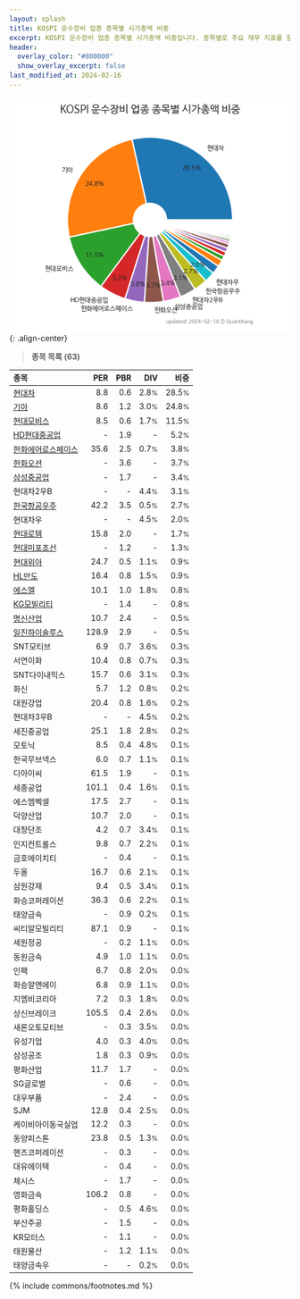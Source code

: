 ```yaml
---
layout: splash
title: KOSPI 운수장비 업종 종목별 시가총액 비중
excerpt: KOSPI 운수장비 업종 종목별 시가총액 비중입니다. 종목별로 주요 재무 지표를 함께 표시합니다.
header:
  overlay_color: "#800000"
  show_overlay_excerpt: false
last_modified_at: 2024-02-16
---
```



![KOSPI 운수장비 업종 종목별 시가총액 비중](/stats/sector/images/kospi_업종_운수장비_종목.png){: .align-center}


> **종목 목록 (63)**<a id="list"></a>

| **종목** | **PER** | **PBR** | **DIV** | **비중** |
| :------- | ------: | ------: | ------: | -------: |
| [현대차](/005380/) | 8.8 | 0.6 | 2.8<small>%</small> | 28.5<small>%</small> |
| [기아](/000270/) | 8.6 | 1.2 | 3.0<small>%</small> | 24.8<small>%</small> |
| [현대모비스](/012330/) | 8.5 | 0.6 | 1.7<small>%</small> | 11.5<small>%</small> |
| [HD현대중공업](/329180/) | - | 1.9 | - | 5.2<small>%</small> |
| [한화에어로스페이스](/012450/) | 35.6 | 2.5 | 0.7<small>%</small> | 3.8<small>%</small> |
| [한화오션](/042660/) | - | 3.6 | - | 3.7<small>%</small> |
| [삼성중공업](/010140/) | - | 1.7 | - | 3.4<small>%</small> |
| 현대차2우B | - | - | 4.4<small>%</small> | 3.1<small>%</small> |
| [한국항공우주](/047810/) | 42.2 | 3.5 | 0.5<small>%</small> | 2.7<small>%</small> |
| 현대차우 | - | - | 4.5<small>%</small> | 2.0<small>%</small> |
| [현대로템](/064350/) | 15.8 | 2.0 | - | 1.7<small>%</small> |
| [현대미포조선](/010620/) | - | 1.2 | - | 1.3<small>%</small> |
| [현대위아](/011210/) | 24.7 | 0.5 | 1.1<small>%</small> | 0.9<small>%</small> |
| [HL만도](/204320/) | 16.4 | 0.8 | 1.5<small>%</small> | 0.9<small>%</small> |
| [에스엘](/005850/) | 10.1 | 1.0 | 1.8<small>%</small> | 0.8<small>%</small> |
| [KG모빌리티](/003620/) | - | 1.4 | - | 0.8<small>%</small> |
| [명신산업](/009900/) | 10.7 | 2.4 | - | 0.5<small>%</small> |
| [일진하이솔루스](/271940/) | 128.9 | 2.9 | - | 0.5<small>%</small> |
| SNT모티브 | 6.9 | 0.7 | 3.6<small>%</small> | 0.3<small>%</small> |
| 서연이화 | 10.4 | 0.8 | 0.7<small>%</small> | 0.3<small>%</small> |
| SNT다이내믹스 | 15.7 | 0.6 | 3.1<small>%</small> | 0.3<small>%</small> |
| 화신 | 5.7 | 1.2 | 0.8<small>%</small> | 0.2<small>%</small> |
| 대원강업 | 20.4 | 0.8 | 1.6<small>%</small> | 0.2<small>%</small> |
| 현대차3우B | - | - | 4.5<small>%</small> | 0.2<small>%</small> |
| 세진중공업 | 25.1 | 1.8 | 2.8<small>%</small> | 0.2<small>%</small> |
| 모토닉 | 8.5 | 0.4 | 4.8<small>%</small> | 0.1<small>%</small> |
| 한국무브넥스 | 6.0 | 0.7 | 1.1<small>%</small> | 0.1<small>%</small> |
| 디아이씨 | 61.5 | 1.9 | - | 0.1<small>%</small> |
| 세종공업 | 101.1 | 0.4 | 1.6<small>%</small> | 0.1<small>%</small> |
| 에스엠벡셀 | 17.5 | 2.7 | - | 0.1<small>%</small> |
| 덕양산업 | 10.7 | 2.0 | - | 0.1<small>%</small> |
| 대창단조 | 4.2 | 0.7 | 3.4<small>%</small> | 0.1<small>%</small> |
| 인지컨트롤스 | 9.8 | 0.7 | 2.2<small>%</small> | 0.1<small>%</small> |
| 금호에이치티 | - | 0.4 | - | 0.1<small>%</small> |
| 두올 | 16.7 | 0.6 | 2.1<small>%</small> | 0.1<small>%</small> |
| 삼원강재 | 9.4 | 0.5 | 3.4<small>%</small> | 0.1<small>%</small> |
| 화승코퍼레이션 | 36.3 | 0.6 | 2.2<small>%</small> | 0.1<small>%</small> |
| 태양금속 | - | 0.9 | 0.2<small>%</small> | 0.1<small>%</small> |
| 씨티알모빌리티 | 87.1 | 0.9 | - | 0.1<small>%</small> |
| 세원정공 | - | 0.2 | 1.1<small>%</small> | 0.0<small>%</small> |
| 동원금속 | 4.9 | 1.0 | 1.1<small>%</small> | 0.0<small>%</small> |
| 인팩 | 6.7 | 0.8 | 2.0<small>%</small> | 0.0<small>%</small> |
| 화승알앤에이 | 6.8 | 0.9 | 1.1<small>%</small> | 0.0<small>%</small> |
| 지엠비코리아 | 7.2 | 0.3 | 1.8<small>%</small> | 0.0<small>%</small> |
| 상신브레이크 | 105.5 | 0.4 | 2.6<small>%</small> | 0.0<small>%</small> |
| 새론오토모티브 | - | 0.3 | 3.5<small>%</small> | 0.0<small>%</small> |
| 유성기업 | 4.0 | 0.3 | 4.0<small>%</small> | 0.0<small>%</small> |
| 삼성공조 | 1.8 | 0.3 | 0.9<small>%</small> | 0.0<small>%</small> |
| 평화산업 | 11.7 | 1.7 | - | 0.0<small>%</small> |
| SG글로벌 | - | 0.6 | - | 0.0<small>%</small> |
| 대우부품 | - | 2.4 | - | 0.0<small>%</small> |
| SJM | 12.8 | 0.4 | 2.5<small>%</small> | 0.0<small>%</small> |
| 케이비아이동국실업 | 12.2 | 0.3 | - | 0.0<small>%</small> |
| 동양피스톤 | 23.8 | 0.5 | 1.3<small>%</small> | 0.0<small>%</small> |
| 핸즈코퍼레이션 | - | 0.3 | - | 0.0<small>%</small> |
| 대유에이텍 | - | 0.4 | - | 0.0<small>%</small> |
| 체시스 | - | 1.7 | - | 0.0<small>%</small> |
| 영화금속 | 106.2 | 0.8 | - | 0.0<small>%</small> |
| 평화홀딩스 | - | 0.5 | 4.6<small>%</small> | 0.0<small>%</small> |
| 부산주공 | - | 1.5 | - | 0.0<small>%</small> |
| KR모터스 | - | 1.1 | - | 0.0<small>%</small> |
| 태원물산 | - | 1.2 | 1.1<small>%</small> | 0.0<small>%</small> |
| 태양금속우 | - | - | 0.2<small>%</small> | 0.0<small>%</small> |

{% include commons/footnotes.md %}